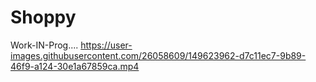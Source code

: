 # Shoppy

Work-IN-Prog....
https://user-images.githubusercontent.com/26058609/149623962-d7c11ec7-9b89-46f9-a124-30e1a67859ca.mp4
